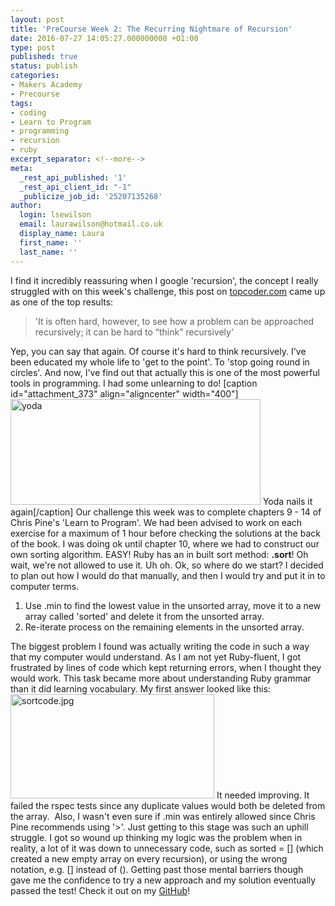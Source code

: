 ```yaml
---
layout: post
title: 'PreCourse Week 2: The Recurring Nightmare of Recursion'
date: 2016-07-27 14:05:27.000000000 +01:00
type: post
published: true
status: publish
categories:
- Makers Academy
- Precourse
tags:
- coding
- Learn to Program
- programming
- recursion
- ruby
excerpt_separator: <!--more-->
meta:
  _rest_api_published: '1'
  _rest_api_client_id: "-1"
  _publicize_job_id: '25207135268'
author:
  login: lsewilson
  email: laurawilson@hotmail.co.uk
  display_name: Laura
  first_name: ''
  last_name: ''
---
```

I find it incredibly reassuring when I google 'recursion', the concept I really struggled with on this week's challenge, this post on <a href="https://www.topcoder.com/community/data-science/data-science-tutorials/an-introduction-to-recursion-part-1/" target="_blank">topcoder.com</a> came up as one of the top results:
<blockquote>'It is often hard, however, to see how a problem can be approached recursively; it can be hard to “think” recursively'</blockquote>
Yep, you can say that again. Of course it's hard to think recursively. I've been educated my whole life to 'get to the point'. To 'stop going round in circles'. And now, I've find out that actually this is one of the most powerful tools in programming. I had some unlearning to do!
[caption id="attachment_373" align="aligncenter" width="400"]<img class="alignnone size-full wp-image-373" src="{{ site.baseurl }}/assets/yoda.gif" alt="yoda" width="400" height="169" /> Yoda nails it again[/caption]
<!--more-->
Our challenge this week was to complete chapters 9 - 14 of Chris Pine's 'Learn to Program'. We had been advised to work on each exercise for a maximum of 1 hour before checking the solutions at the back of the book. I was doing ok until chapter 10, where we had to construct our own sorting algorithm. EASY! Ruby has an in built sort method: <strong>.sort</strong>! Oh wait, we're not allowed to use it. Uh oh.
Ok, so where do we start? I decided to plan out how I would do that manually, and then I would try and put it in to computer terms.
<ol class="default">
<li>Use .min to find the lowest value in the unsorted array, move it to a new array called 'sorted' and delete it from the unsorted array.</li>
<li>Re-iterate process on the remaining elements in the unsorted array.</li>
</ol>
The biggest problem I found was actually writing the code in such a way that my computer would understand. As I am not yet Ruby-fluent, I got frustrated by lines of code which kept returning errors, when I thought they would work. This task became more about understanding Ruby grammar than it did learning vocabulary.
My first answer looked like this:
<img class=" size-full wp-image-434 aligncenter" src="{{ site.baseurl }}/assets/sortcode-jpg.png" alt="sortcode.jpg" width="326" height="167" />
It needed improving. It failed the rspec tests since any duplicate values would both be deleted from the array.  Also, I wasn't even sure if .min was entirely allowed since Chris Pine recommends using '&gt;'.
Just getting to this stage was such an uphill struggle. I got so wound up thinking my logic was the problem when in reality, a lot of it was down to unnecessary code, such as sorted = [] (which created a new empty array on every recursion), or using the wrong notation, e.g. [] instead of ().
Getting past those mental barriers though gave me the confidence to try a new approach and my solution eventually passed the test!
Check it out on my <a href="https://github.com/lsewilson/learn_to_program/blob/master/ch10-nothing-new/sort.rb">GitHub</a>!

